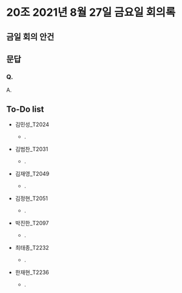 # 20조 2021년 8월 27일 금요일 회의록
## 금일 회의 안건
## 문답

### Q. 

A. 

## To-Do list

* 김민성_T2024
  * .

* 김범찬_T2031
  * .

* 김재영_T2049
  * .

* 김정현_T2051
  * .

* 박진한_T2097
  * .

* 최태종_T2232
  * .

* 한재현_T2236
  * .
